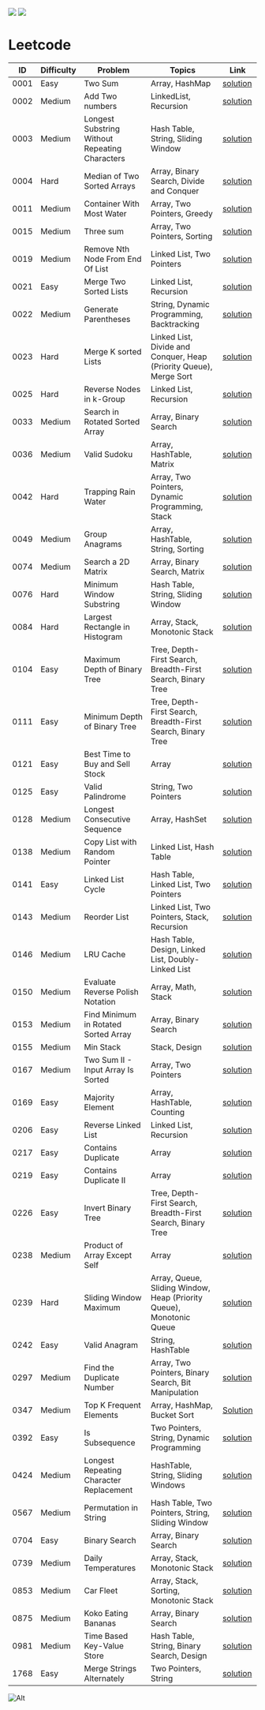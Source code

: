 [![](https://github.com/dksifoua/leetcode/actions/workflows/leetcode.yaml/badge.svg)](https://github.com/dksifoua/leetcode/actions/workflows/leetcode.yaml/badge.svg)
[![](https://img.shields.io/codecov/c/github/dksifoua/leetcode?color=blue)](https://img.shields.io/codecov/c/github/dksifoua/leetcode?color=blue)

# Leetcode

| ID   | Difficulty | Problem                                        | Topics                                                               | Link                                                                      |
|------|------------|------------------------------------------------|----------------------------------------------------------------------|---------------------------------------------------------------------------|
| 0001 | Easy       | Two Sum                                        | Array, HashMap                                                       | [solution](./docs/0001-Two-Sum.md)                                        |
| 0002 | Medium     | Add Two numbers                                | LinkedList, Recursion                                                | [solution](./docs/0002-Add-Two-Numbers.md)                                |
| 0003 | Medium     | Longest Substring Without Repeating Characters | Hash Table, String, Sliding Window                                   | [solution](./docs/0003-Longest-Substring-Without-Repeating-Characters.md) |
| 0004 | Hard       | Median of Two Sorted Arrays                    | Array, Binary Search, Divide and Conquer                             | [solution](./docs/0004-Median-of-Two-Sorted-Arrays.md)                    |
| 0011 | Medium     | Container With Most Water                      | Array, Two Pointers, Greedy                                          | [solution](./docs/0011-Container-With-Most-Water.md)                      |
| 0015 | Medium     | Three sum                                      | Array, Two Pointers, Sorting                                         | [solution](./docs/0015-Three-Sum.md)                                      |
| 0019 | Medium     | Remove Nth Node From End Of List               | Linked List, Two Pointers                                            | [solution](./docs/0019-Remove-Nth-Node-From-End-Of-List.md)               |
| 0021 | Easy       | Merge Two Sorted Lists                         | Linked List, Recursion                                               | [solution](./docs/0021-Merge-Two-Sorted-Lists.md)                         |
| 0022 | Medium     | Generate Parentheses                           | String, Dynamic Programming, Backtracking                            | [solution](./docs/0022-Generate-Parentheses.md)                           |
| 0023 | Hard       | Merge K sorted Lists                           | Linked List, Divide and Conquer, Heap (Priority Queue), Merge Sort   | [solution](./docs/0023-Merge-K-Sorted-Lists.md)                           |
| 0025 | Hard       | Reverse Nodes in k-Group                       | Linked List, Recursion                                               | [solution](./docs/0025-Reverse-Nodes-in-k-Group.md)                       |
| 0033 | Medium     | Search in Rotated Sorted Array                 | Array, Binary Search                                                 | [solution](./docs/0033-Search-In-Rotated-Sorted-Array.md)                 |
| 0036 | Medium     | Valid Sudoku                                   | Array, HashTable, Matrix                                             | [solution](./docs/0036-Valid-Sudoku.md)                                   |
| 0042 | Hard       | Trapping Rain Water                            | Array, Two Pointers, Dynamic Programming, Stack                      | [solution](./docs/0042-Trapping-Rain-Water.md)                            |
| 0049 | Medium     | Group Anagrams                                 | Array, HashTable, String, Sorting                                    | [solution](./docs/0049-Group-Anagrams.md )                                |
| 0074 | Medium     | Search a 2D Matrix                             | Array, Binary Search, Matrix                                         | [solution](./docs/0074-Search-A-2D-Matrix.md)                             |
| 0076 | Hard       | Minimum Window Substring                       | Hash Table, String, Sliding Window                                   | [solution](./docs/0076-Mininum-Window-Substring.md)                       |
| 0084 | Hard       | Largest Rectangle in Histogram                 | Array, Stack, Monotonic Stack                                        | [solution](./docs/0084-Largest-Rectangle-In-Histogram.md)                 |
| 0104 | Easy       | Maximum Depth of Binary Tree                   | Tree, Depth-First Search, Breadth-First Search, Binary Tree          | [solution](./docs/0104-Maximum-Depth-of-Binary-Tree.md)                   |
| 0111 | Easy       | Minimum Depth of Binary Tree                   | Tree, Depth-First Search, Breadth-First Search, Binary Tree          | [solution](./docs/0111-Minimum-Depth-of-Binary-Tree.md)                   |
| 0121 | Easy       | Best Time to Buy and Sell Stock                | Array                                                                | [solution](./docs/0121-Best-Time-to-Buy-and-Sell-Stock.md)                |
| 0125 | Easy       | Valid Palindrome                               | String, Two Pointers                                                 | [solution](./docs/0125-Valid-Palindrome.md)                               |       
| 0128 | Medium     | Longest Consecutive Sequence                   | Array, HashSet                                                       | [solution](./docs/0128-Longest-Consecutive-Sequence.md)                   |
| 0138 | Medium     | Copy List with Random Pointer                  | Linked List, Hash Table                                              | [solution](./docs/0138-Copy-List-With-Random-Pointer.md)                  |                                       
| 0141 | Easy       | Linked List Cycle                              | Hash Table, Linked List, Two Pointers                                | [solution](./docs/0141-Linked-List-Cycle.md)                              |
| 0143 | Medium     | Reorder List                                   | Linked List, Two Pointers, Stack, Recursion                          | [solution](./docs/0143-Reorder-List.md)                                   |               
| 0146 | Medium     | LRU Cache                                      | Hash Table, Design, Linked List, Doubly-Linked List                  | [solution](./docs/0146-LRU-Cache.md)                                      |
| 0150 | Medium     | Evaluate Reverse Polish Notation               | Array, Math, Stack                                                   | [solution](./docs/0150-Evaluate-Reverse-Polish-Notation.md)               |
| 0153 | Medium     | Find Minimum in Rotated Sorted Array           | Array, Binary Search                                                 | [solution](./docs/0153-Find-Minimum-In-Rotated-Sorted-Array.md)           |
| 0155 | Medium     | Min Stack                                      | Stack, Design                                                        | [solution](./docs/0155-Min-Stack.md)                                      |
| 0167 | Medium     | Two Sum II - Input Array Is Sorted             | Array, Two Pointers                                                  | [solution](./docs/0167-Two-Sum-II-Array-Is-Sorted.md)                     |
| 0169 | Easy       | Majority Element                               | Array, HashTable, Counting                                           | [solution](./docs/0169-Majority-Element.md)                               |
| 0206 | Easy       | Reverse Linked List                            | Linked List, Recursion                                               | [solution](./docs/0206-Reverse-Linked-List.md)                            |
| 0217 | Easy       | Contains Duplicate                             | Array                                                                | [solution](./docs/0217-Contains-Duplicate.md)                             |
| 0219 | Easy       | Contains Duplicate II                          | Array                                                                | [solution](./docs/0219-Contains-Duplicate-II.md)                          |
| 0226 | Easy       | Invert Binary Tree                             | Tree, Depth-First Search, Breadth-First Search, Binary Tree          | [solution](./docs/0226-Invert-Binary-Tree.md)                             |
| 0238 | Medium     | Product of Array Except Self                   | Array                                                                | [solution](./docs/0238-Product-Of-Array-Except-Self.md)                   |
| 0239 | Hard       | Sliding Window Maximum                         | Array, Queue, Sliding Window, Heap (Priority Queue), Monotonic Queue | [solution](./docs/0239-Sliding-Window-Maximum.md)                         |
| 0242 | Easy       | Valid Anagram                                  | String, HashTable                                                    | [solution](./docs/0242-Valid-Anagram.md)                                  |   
| 0297 | Medium     | Find the Duplicate Number                      | Array, Two Pointers, Binary Search, Bit Manipulation                 | [solution](./docs/0287-Find-The-Duplicate-Number.md)                      |
| 0347 | Medium     | Top K Frequent Elements                        | Array, HashMap, Bucket Sort                                          | [Solution](./docs/0347-Top-K-Frequent-Elements.md)                        |
| 0392 | Easy       | Is Subsequence                                 | Two Pointers, String, Dynamic Programming                            | [solution](./docs/0392-Is-Subsequence.md)                                 |
| 0424 | Medium     | Longest Repeating Character Replacement        | HashTable, String, Sliding Windows                                   | [solution](./docs/0424-Longest-Repeating-Character-Replacement.md)        |
| 0567 | Medium     | Permutation in String                          | Hash Table, Two Pointers, String, Sliding Window                     | [solution](./docs/0567-Permutation-In-String.md)                          |
| 0704 | Easy       | Binary Search                                  | Array, Binary Search                                                 | [solution](./docs/0704-Binary-Search.md)                                  |
| 0739 | Medium     | Daily Temperatures                             | Array, Stack, Monotonic Stack                                        | [solution](./docs/0139-Daily-Temperatures.md)                             |
| 0853 | Medium     | Car Fleet                                      | Array, Stack, Sorting, Monotonic Stack                               | [solution](./docs/0853-Car-Fleet.md)                                      |
| 0875 | Medium     | Koko Eating Bananas                            | Array, Binary Search                                                 | [solution](./docs/0875-Koko-Eating-Bananas.md)                            |
| 0981 | Medium     | Time Based Key-Value Store                     | Hash Table, String, Binary Search, Design                            | [solution](./docs/0981-Time-Based-Key-Value-Store.md)                     |
| 1768 | Easy       | Merge Strings Alternately                      | Two Pointers, String                                                 | [solution](./docs/1768-Merge-Strings-Alternately.md)                      |

![Alt](https://repobeats.axiom.co/api/embed/3071ed0c351defe6d37f0d25b516d3314bbf9f30.svg "RepoBeats analytics image")
